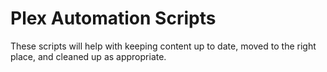 # Plex Automation Scripts
These scripts will help with keeping content up to date, moved to the right place, and cleaned up as appropriate.
